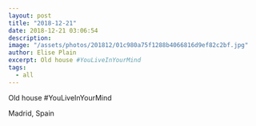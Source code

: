 ```yaml
---
layout: post
title: "2018-12-21"
date: 2018-12-21 03:06:54
description: 
image: "/assets/photos/201812/01c980a75f1288b4066816d9ef82c2bf.jpg"
author: Elise Plain
excerpt: Old house #YouLiveInYourMind
tags: 
  - all
---
```


Old house #YouLiveInYourMind
<p></p>
Madrid, Spain
